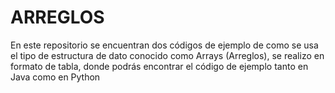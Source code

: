 # ARREGLOS
En este repositorio se encuentran dos códigos de ejemplo de como se usa el tipo de estructura de dato conocido como Arrays (Arreglos),  se realizo en formato de tabla, donde podrás encontrar el código de ejemplo tanto en Java como en Python 
